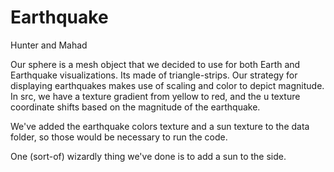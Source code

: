 # Earthquake

Hunter and Mahad

Our sphere is a mesh object that we decided to use for both Earth and Earthquake visualizations. Its made of triangle-strips. 
Our strategy for displaying earthquakes makes use of scaling and color to depict magnitude. In src, we have a texture gradient from yellow to red, and the u texture coordinate shifts based on the magnitude of the earthquake.

We've added the earthquake colors texture and a sun texture to the data folder, so those would be necessary to run the code.

One (sort-of) wizardly thing we've done is to add a sun to the side. 

